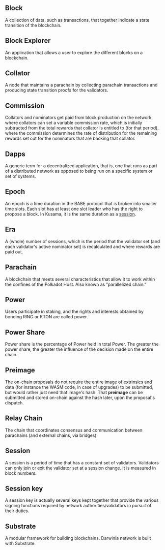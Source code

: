 ## Block

A collection of data, such as transactions, that together indicate a state transition of the blockchain.

## Block Explorer

An application that allows a user to explore the different blocks on a blockchain.

## Collator

A node that maintains a parachain by collecting parachain transactions and producing state transition proofs for the validators.

## **Commission**

Collators and nominators get paid from block production on the network, where collators can set a variable commission rate, which is initially subtracted from the total rewards that collator is entitled to (for that period), where the commission determines the rate of distribution for the remaining rewards set out for the nominators that are backing that collator.

## Dapps

A generic term for a decentralized application, that is, one that runs as part of a distributed network as opposed to being run on a specific system or set of systems.

## Epoch

An epoch is a time duration in the BABE protocol that is broken into smaller time slots. Each slot has at least one slot leader who has the right to propose a block. In Kusama, it is the same duration as a [session](https://www.notion.so/Glossary-8967fc4aa6a046a69b525dff7bf70a50?pvs=21).

## Era

A (whole) number of sessions, which is the period that the validator set (and each validator's active nominator set) is recalculated and where rewards are paid out.

## Parachain

A blockchain that meets several characteristics that allow it to work within the confines of the Polkadot Host. Also known as "parallelized chain.”

## Power

Users participate in staking, and the rights and interests obtained by bonding RING or KTON are called power.

## Power Share

Power share is the percentage of Power held in total Power. The greater the power share, the greater the influence of the decision made on the entire chain.

## **Preimage**

The on-chain proposals do not require the entire image of extrinsics and data (for instance the WASM code, in case of upgrades) to be submitted, but would rather just need that image's hash. That **preimage** can be submitted and stored on-chain against the hash later, upon the proposal's
dispatch.

## Relay Chain

The chain that coordinates consensus and communication between parachains (and external chains, via bridges).

## Session

A session is a period of time that has a constant set of validators. Validators can only join or exit the validator set at a session change. It is measured in block numbers. 

## **Session key**

A session key is actually several keys kept together that provide the various signing functions required by network authorities/validators in pursuit of their duties.

## Substrate

A modular framework for building blockchains. Darwinia network is built with Substrate.